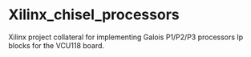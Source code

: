 # Xilinx_chisel_processors

Xilinx project collateral for implementing Galois P1/P2/P3 processors Ip blocks for the VCU118 board.